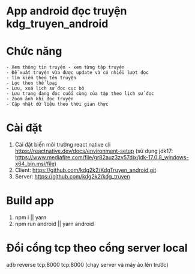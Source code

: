 # App android đọc truyện kdg_truyen_android

# Chức năng
    - Xem thông tin truyện - xem từng tập truyện
    - Đề xuất truyện vừa được update và có nhiều lượt đọc
    - Tìm kiếm theo tên truyện
    - Lọc theo thể loại
    - Lưu, xoá lịch sử đọc cục bộ
    - Lưu trang đang đọc cuối cùng của tập theo lịch sử đọc
    - Zoom ảnh khi đọc truyện
    - Cập nhật dữ liệu theo thời gian thực

# Cài đặt
1. Cài đặt biến môi trường react native cli https://reactnative.dev/docs/environment-setup (sử dụng jdk17: https://www.mediafire.com/file/gr82auz3zv57dix/jdk-17.0.8_windows-x64_bin.msi/file)
2. Client: https://github.com/kdg2k2/KdgTruyen_android.git
3. Server: https://github.com/kdg2k2/kdg_truyen

# Build app
1. npm i || yarn
2. npm run android || yarn android

# Đổi cổng tcp theo cổng server local 
adb reverse tcp:8000 tcp:8000 (chạy server và máy ảo lên trước)